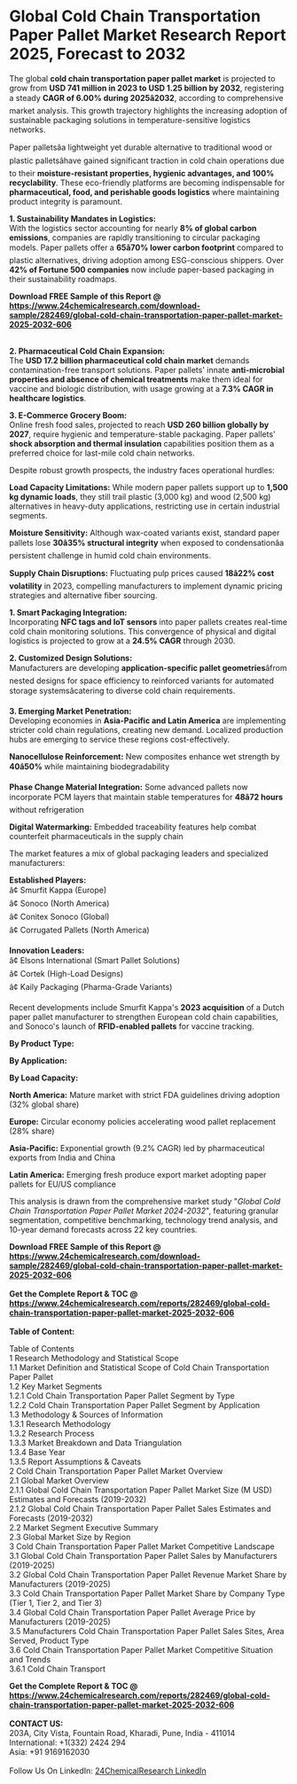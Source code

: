 <h1>Global Cold Chain Transportation Paper Pallet Market Research Report 2025, Forecast to 2032</h1><p>The global <strong>cold chain transportation paper pallet market</strong> is projected to grow from <strong>USD 741 million in 2023 to USD 1.25 billion by 2032</strong>, registering a steady <strong>CAGR of 6.00% during 2025â2032</strong>, according to comprehensive market analysis. This growth trajectory highlights the increasing adoption of sustainable packaging solutions in temperature-sensitive logistics networks.</p><p>Paper palletsâa lightweight yet durable alternative to traditional wood or plastic palletsâhave gained significant traction in cold chain operations due to their <strong>moisture-resistant properties, hygienic advantages, and 100% recyclability</strong>. These eco-friendly platforms are becoming indispensable for <strong>pharmaceutical, food, and perishable goods logistics</strong> where maintaining product integrity is paramount.</p><p><strong>1. Sustainability Mandates in Logistics:</strong><br>
With the logistics sector accounting for nearly <strong>8% of global carbon emissions</strong>, companies are rapidly transitioning to circular packaging models. Paper pallets offer a <strong>65â70% lower carbon footprint</strong> compared to plastic alternatives, driving adoption among ESG-conscious shippers. Over <strong>42% of Fortune 500 companies</strong> now include paper-based packaging in their sustainability roadmaps.</p><div><b>Download FREE Sample of this Report @ 
            <a href="https://www.24chemicalresearch.com/download-sample/282469/global-cold-chain-transportation-paper-pallet-market-2025-2032-606">
            https://www.24chemicalresearch.com/download-sample/282469/global-cold-chain-transportation-paper-pallet-market-2025-2032-606</a></b></div><br><p><strong>2. Pharmaceutical Cold Chain Expansion:</strong><br>
The <strong>USD 17.2 billion pharmaceutical cold chain market</strong> demands contamination-free transport solutions. Paper pallets' innate <strong>anti-microbial properties and absence of chemical treatments</strong> make them ideal for vaccine and biologic distribution, with usage growing at a <strong>7.3% CAGR in healthcare logistics</strong>.</p><p><strong>3. E-Commerce Grocery Boom:</strong><br>
Online fresh food sales, projected to reach <strong>USD 260 billion globally by 2027</strong>, require hygienic and temperature-stable packaging. Paper pallets' <strong>shock absorption and thermal insulation</strong> capabilities position them as a preferred choice for last-mile cold chain networks.</p><p>Despite robust growth prospects, the industry faces operational hurdles:</p><p><strong>Load Capacity Limitations:</strong> While modern paper pallets support up to <strong>1,500 kg dynamic loads</strong>, they still trail plastic (3,000 kg) and wood (2,500 kg) alternatives in heavy-duty applications, restricting use in certain industrial segments.</p><p><strong>Moisture Sensitivity:</strong> Although wax-coated variants exist, standard paper pallets lose <strong>30â35% structural integrity</strong> when exposed to condensationâa persistent challenge in humid cold chain environments.</p><p><strong>Supply Chain Disruptions:</strong> Fluctuating pulp prices caused <strong>18â22% cost volatility</strong> in 2023, compelling manufacturers to implement dynamic pricing strategies and alternative fiber sourcing.</p><p><strong>1. Smart Packaging Integration:</strong><br>
Incorporating <strong>NFC tags and IoT sensors</strong> into paper pallets creates real-time cold chain monitoring solutions. This convergence of physical and digital logistics is projected to grow at a <strong>24.5% CAGR</strong> through 2030.</p><p><strong>2. Customized Design Solutions:</strong><br>
Manufacturers are developing <strong>application-specific pallet geometries</strong>âfrom nested designs for space efficiency to reinforced variants for automated storage systemsâcatering to diverse cold chain requirements.</p><p><strong>3. Emerging Market Penetration:</strong><br>
Developing economies in <strong>Asia-Pacific and Latin America</strong> are implementing stricter cold chain regulations, creating new demand. Localized production hubs are emerging to service these regions cost-effectively.</p><p><strong>Nanocellulose Reinforcement:</strong> New composites enhance wet strength by <strong>40â50%</strong> while maintaining biodegradability </p><p><strong>Phase Change Material Integration:</strong> Some advanced pallets now incorporate PCM layers that maintain stable temperatures for <strong>48â72 hours</strong> without refrigeration</p><p><strong>Digital Watermarking:</strong> Embedded traceability features help combat counterfeit pharmaceuticals in the supply chain</p><p>The market features a mix of global packaging leaders and specialized manufacturers:</p><p><strong>Established Players:</strong><br>
â¢ Smurfit Kappa (Europe)<br>
â¢ Sonoco (North America)<br>
â¢ Conitex Sonoco (Global)<br>
â¢ Corrugated Pallets (North America)</p><p><strong>Innovation Leaders:</strong><br>
â¢ Elsons International (Smart Pallet Solutions)<br>
â¢ Cortek (High-Load Designs)<br>
â¢ Kaily Packaging (Pharma-Grade Variants)</p><p>Recent developments include Smurfit Kappa's <strong>2023 acquisition</strong> of a Dutch paper pallet manufacturer to strengthen European cold chain capabilities, and Sonoco's launch of <strong>RFID-enabled pallets</strong> for vaccine tracking.</p><p><strong>By Product Type:</strong></p><p><strong>By Application:</strong></p><p><strong>By Load Capacity:</strong></p><p><strong>North America:</strong> Mature market with strict FDA guidelines driving adoption (32% global share)</p><p><strong>Europe:</strong> Circular economy policies accelerating wood pallet replacement (28% share)</p><p><strong>Asia-Pacific:</strong> Exponential growth (9.2% CAGR) led by pharmaceutical exports from India and China</p><p><strong>Latin America:</strong> Emerging fresh produce export market adopting paper pallets for EU/US compliance</p><p>This analysis is drawn from the comprehensive market study "<em>Global Cold Chain Transportation Paper Pallet Market 2024-2032</em>", featuring granular segmentation, competitive benchmarking, technology trend analysis, and 10-year demand forecasts across 22 key countries.</p><div><b>Download FREE Sample of this Report @ 
            <a href="https://www.24chemicalresearch.com/download-sample/282469/global-cold-chain-transportation-paper-pallet-market-2025-2032-606">
            https://www.24chemicalresearch.com/download-sample/282469/global-cold-chain-transportation-paper-pallet-market-2025-2032-606</a></b></div><br><div><b>Get the Complete Report & TOC @ 
            <a href="https://www.24chemicalresearch.com/reports/282469/global-cold-chain-transportation-paper-pallet-market-2025-2032-606">
            https://www.24chemicalresearch.com/reports/282469/global-cold-chain-transportation-paper-pallet-market-2025-2032-606</a></b></div><br>
            <b>Table of Content:</b><p>Table of Contents<br />
1 Research Methodology and Statistical Scope<br />
1.1 Market Definition and Statistical Scope of Cold Chain Transportation Paper Pallet<br />
1.2 Key Market Segments<br />
1.2.1 Cold Chain Transportation Paper Pallet Segment by Type<br />
1.2.2 Cold Chain Transportation Paper Pallet Segment by Application<br />
1.3 Methodology & Sources of Information<br />
1.3.1 Research Methodology<br />
1.3.2 Research Process<br />
1.3.3 Market Breakdown and Data Triangulation<br />
1.3.4 Base Year<br />
1.3.5 Report Assumptions & Caveats<br />
2 Cold Chain Transportation Paper Pallet Market Overview<br />
2.1 Global Market Overview<br />
2.1.1 Global Cold Chain Transportation Paper Pallet Market Size (M USD) Estimates and Forecasts (2019-2032)<br />
2.1.2 Global Cold Chain Transportation Paper Pallet Sales Estimates and Forecasts (2019-2032)<br />
2.2 Market Segment Executive Summary<br />
2.3 Global Market Size by Region<br />
3 Cold Chain Transportation Paper Pallet Market Competitive Landscape<br />
3.1 Global Cold Chain Transportation Paper Pallet Sales by Manufacturers (2019-2025)<br />
3.2 Global Cold Chain Transportation Paper Pallet Revenue Market Share by Manufacturers (2019-2025)<br />
3.3 Cold Chain Transportation Paper Pallet Market Share by Company Type (Tier 1, Tier 2, and Tier 3)<br />
3.4 Global Cold Chain Transportation Paper Pallet Average Price by Manufacturers (2019-2025)<br />
3.5 Manufacturers Cold Chain Transportation Paper Pallet Sales Sites, Area Served, Product Type<br />
3.6 Cold Chain Transportation Paper Pallet Market Competitive Situation and Trends<br />
3.6.1 Cold Chain Transport</p><div><b>Get the Complete Report & TOC @ 
            <a href="https://www.24chemicalresearch.com/reports/282469/global-cold-chain-transportation-paper-pallet-market-2025-2032-606">
            https://www.24chemicalresearch.com/reports/282469/global-cold-chain-transportation-paper-pallet-market-2025-2032-606</a></b></div><br><b>CONTACT US:</b><br>
            203A, City Vista, Fountain Road, Kharadi, Pune, India - 411014<br>
            International: +1(332) 2424 294<br>
            Asia: +91 9169162030 <br><br>
            Follow Us On LinkedIn: <a href="https://www.linkedin.com/company/24chemicalresearch/">24ChemicalResearch LinkedIn</a>